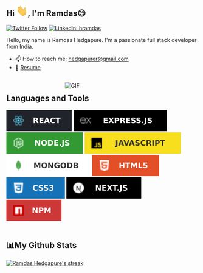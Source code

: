 ## Hi <img src="files\wave-gif.gif" width="30px">, I'm Ramdas😊

[![Twitter Follow](https://img.shields.io/twitter/follow/hedgapurer?label=Follow)](https://twitter.com/intent/follow?screen_name=hedgapurer)
[![Linkedin: hramdas](https://img.shields.io/badge/-hramdas-blue?style=flat-square&logo=Linkedin&logoColor=white&link=https://www.linkedin.com/in/hramdas/)](https://www.linkedin.com/in/hramdas/)
</a>
<br/>

Hello, my name is Ramdas Hedgapure. I'm a passionate full stack developer from India.

- 📫 How to reach me: hedgapurer@gmail.com
- 📝 [Resume](https://drive.google.com/file/d/1Sp7zLn6z4LANdvWdXebPb32s6Rp3HoD1/view)

<br/>
<img align="right" alt="GIF" src="https://github.com/abhisheknaiidu/abhisheknaiidu/blob/master/code.gif?raw=true" width="350"  />

## Languages and Tools
<div align="start" >
  <img alt="React" src="https://raw.githubusercontent.com/hramdas/hramdas/5cc2b21a0eba2511b907baefccd3a4208c7525c5/files/react.svg" />
  <img alt="ExpressJs" src="https://raw.githubusercontent.com/hramdas/hramdas/5cc2b21a0eba2511b907baefccd3a4208c7525c5/files/express.svg" />
  <img alt="NodeJs" src="https://raw.githubusercontent.com/hramdas/hramdas/5cc2b21a0eba2511b907baefccd3a4208c7525c5/files/node.svg" />
  <img alt="Javascript" src="https://raw.githubusercontent.com/hramdas/hramdas/5cc2b21a0eba2511b907baefccd3a4208c7525c5/files/javascript.svg" />
  <img alt="MongoDb" src="https://raw.githubusercontent.com/hramdas/hramdas/5cc2b21a0eba2511b907baefccd3a4208c7525c5/files/mongodb.svg" />
  <img alt="HTML" src="https://raw.githubusercontent.com/hramdas/hramdas/5cc2b21a0eba2511b907baefccd3a4208c7525c5/files/html.svg" />
  <img alt="CSS" src="https://raw.githubusercontent.com/hramdas/hramdas/5cc2b21a0eba2511b907baefccd3a4208c7525c5/files/css.svg" />
  <img alt="NextJs" src="https://raw.githubusercontent.com/hramdas/hramdas/5cc2b21a0eba2511b907baefccd3a4208c7525c5/files/nextjs.svg" />
  <img alt="NPM" src="https://raw.githubusercontent.com/hramdas/hramdas/5cc2b21a0eba2511b907baefccd3a4208c7525c5/files/npm.svg" />
</div>

<br/>

## 📊My Github Stats
<p>
    <a href="https://github.com/hramdas">
        <img title="🔥 Ramdas's streak stats" alt="Ramdas Hedgapure's streak" src="https://github-readme-streak-stats.herokuapp.com/?user=hramdas&theme=react&hide_border=true&bg_color=0D1117"/>
    </a>
</p>